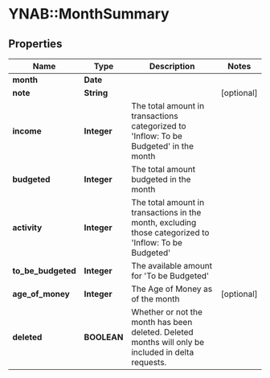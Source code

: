 # YNAB::MonthSummary

## Properties
Name | Type | Description | Notes
------------ | ------------- | ------------- | -------------
**month** | **Date** |  | 
**note** | **String** |  | [optional] 
**income** | **Integer** | The total amount in transactions categorized to &#39;Inflow: To be Budgeted&#39; in the month | 
**budgeted** | **Integer** | The total amount budgeted in the month | 
**activity** | **Integer** | The total amount in transactions in the month, excluding those categorized to &#39;Inflow: To be Budgeted&#39; | 
**to_be_budgeted** | **Integer** | The available amount for &#39;To be Budgeted&#39; | 
**age_of_money** | **Integer** | The Age of Money as of the month | [optional] 
**deleted** | **BOOLEAN** | Whether or not the month has been deleted.  Deleted months will only be included in delta requests. | 


